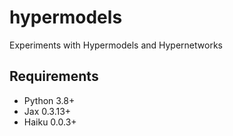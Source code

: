 # hypermodels
Experiments with Hypermodels and Hypernetworks


## Requirements
- Python 3.8+
- Jax 0.3.13+
- Haiku 0.0.3+

